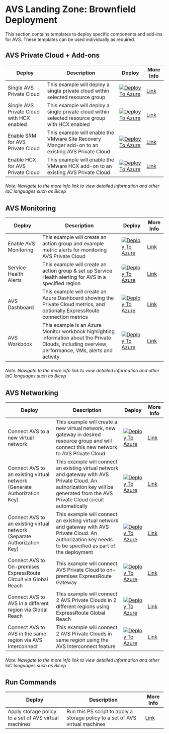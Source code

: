 # AVS Landing Zone: Brownfield Deployment

This section contains templates to deploy specific components and add-ins for AVS. These templates can be used individually as required.

## AVS Private Cloud + Add-ons

| Deploy                                    | Description                                                  | Deploy                                                       | More Info                                                    |
| ----------------------------------------- | ------------------------------------------------------------ | ------------------------------------------------------------ | ------------------------------------------------------------ |
| Single AVS Private Cloud                  | This example will deploy a single private cloud within selected resource group | [![Deploy To Azure](https://aka.ms/deploytoazurebutton)](https://portal.azure.com/#create/Microsoft.Template/uri/https%3A%2F%2Fraw.githubusercontent.com%2FAzure%2FEnterprise-Scale-for-AVS%2Fmain%2FBrownField%2FPrivateCloud%2FAVS-PrivateCloud%2FARM%2FPrivateCloud.deploy.json) | [Link](PrivateCloud/AVS-PrivateCloud/readme.md) |
| Single AVS Private Cloud with HCX enabled | This example will deploy a single private cloud within selected resource group with HCX enabled | [![Deploy To Azure](https://aka.ms/deploytoazurebutton)](https://portal.azure.com/#create/Microsoft.Template/uri/https%3A%2F%2Fraw.githubusercontent.com%2FAzure%2FEnterprise-Scale-for-AVS%2Fmain%2FBrownField%2FPrivateCloud%2FAVS-PrivateCloud-WithHCX%2FARM%2FPrivateCloudWithHCX.deploy.json) | [Link](PrivateCloud/AVS-PrivateCloud-WithHCX/readme.md)
| Enable SRM for AVS Private Cloud     | This example will enable the VMware Site Recovery Manger add-on to an existing AVS Private Cloud | [![Deploy To Azure](https://aka.ms/deploytoazurebutton)](https://portal.azure.com/#create/Microsoft.Template/uri/https%3A%2F%2Fraw.githubusercontent.com%2FAzure%2FEnterprise-Scale-for-AVS%2Fmain%2FBrownField%2FAddons%2FSRM%2FARM%2FSRM.deploy.json) | [Link](Addons/SRM//readme.md) |
| Enable HCX for AVS Private Cloud     | This example will enable the VMware HCX add-on to an existing AVS Private Cloud | [![Deploy To Azure](https://aka.ms/deploytoazurebutton)](https://portal.azure.com/#create/Microsoft.Template/uri/https%3A%2F%2Fraw.githubusercontent.com%2FAzure%2FEnterprise-Scale-for-AVS%2Fmain%2FBrownField%2FAddons%2FHCX%2FARM%2FHCX.deploy.json) | [Link](Addons/HCX/readme.md) |

###### *Note: Navigate to the more info link to view detailed information and other IaC languages such as Bicep*

## AVS Monitoring

| Deploy                                    | Description                                                  | Deploy                                                       | More Info                                                    |
| ----------------------------------------- | ------------------------------------------------------------ | ------------------------------------------------------------ | ------------------------------------------------------------ |
| Enable AVS Monitoring                     | This example will create an action group and example metric alerts for monitoring AVS Private Cloud | [![Deploy To Azure](https://aka.ms/deploytoazurebutton)](https://portal.azure.com/#create/Microsoft.Template/uri/https%3A%2F%2Fraw.githubusercontent.com%2FAzure%2FEnterprise-Scale-for-AVS%2Fmain%2FBrownField%2FMonitoring%2FAVS-Utilization-Alerts%2FARM%2FAVSMonitor.deploy.json) | [Link](Monitoring/AVS-Utilization-Alerts/readme.md) |
| Service Health Alerts              | This example will create an action group & set up Service Health alerting for AVS in a specified region | [![Deploy To Azure](https://aka.ms/deploytoazurebutton)](https://portal.azure.com/#create/Microsoft.Template/uri/https%3A%2F%2Fraw.githubusercontent.com%2FAzure%2FEnterprise-Scale-for-AVS%2Fmain%2FBrownField%2FMonitoring%2FAVS-Service-Health%2FARM%2FAVSServiceHealth.deploy.json) | [Link](Monitoring/AVS-Service-Health/readme.md) |
| AVS Dashboard                     | This example will create an Azure Dashboard showing the Private Cloud metrics, and optionally ExpressRoute connection metrics | [![Deploy To Azure](https://aka.ms/deploytoazurebutton)](https://portal.azure.com/#create/Microsoft.Template/uri/https%3A%2F%2Fraw.githubusercontent.com%2FAzure%2FEnterprise-Scale-for-AVS%2Fmain%2FBrownField%2FMonitoring%2FAVS-Dashboard%2FARM%2FAVSDashboard.deploy.json) | [Link](Monitoring/AVS-Dashboard/readme.md) |
| AVS Workbook                     | This example is an Azure Monitor workbook highlighting information about the Private Clouds, including overview, performance, VMs, alerts and activity. | [![Deploy To Azure](https://aka.ms/deploytoazurebutton)](https://portal.azure.com/#create/Microsoft.Template/uri/https%3A%2F%2Fraw.githubusercontent.com%2FAzure%2FEnterprise-Scale-for-AVS%2Fmain%2FBrownField%2FMonitoring%2FAVS-Workbook%2FARM%2FAVSWorkbook.deploy.json) | [Link](Monitoring/AVS-Workbook/readme.md) |

###### *Note: Navigate to the more info link to view detailed information and other IaC languages such as Bicep*

## AVS Networking

| Deploy                                                       | Description                                                  | Deploy                                                       | More Info                                                    |
| ------------------------------------------------------------ | ------------------------------------------------------------ | ------------------------------------------------------------ | ------------------------------------------------------------ |
| Connect AVS to a new virtual network                         | This example will create a new virtual network, new gateway in desired resource group and will connect this new network to AVS Private Cloud |[![Deploy To Azure](https://aka.ms/deploytoazurebutton)](https://portal.azure.com/#create/Microsoft.Template/uri/https%3A%2F%2Fraw.githubusercontent.com%2FAzure%2FEnterprise-Scale-for-AVS%2Fmain%2FBrownField%2FNetworking%2FAVS-to-VNet-NewVNet%2FARM%2FVNetWithExR.deploy.json) | [Link](Networking/AVS-to-VNet-NewVNet/readme.md) |
| Connect AVS to an existing virtual network (Generate Authorization Key) | This example will connect an existing virtual network and gateway with AVS Private Cloud. An authorization key will be generated from the AVS Private Cloud circuit automatically | [![Deploy To Azure](https://aka.ms/deploytoazurebutton)](https://portal.azure.com/#create/Microsoft.Template/uri/https%3A%2F%2Fraw.githubusercontent.com%2FAzure%2FEnterprise-Scale-for-AVS%2Fmain%2FBrownField%2FNetworking%2FAVS-to-VNet-ExistingVNet%2FARM%2FExRConnection.deploy.json) | [Link](Networking/AVS-to-VNet-ExistingVNet/readme.md) |
| Connect AVS to an existing virtual network (Separate Authorization Key) | This example will connect an existing virtual network and gateway with AVS Private Cloud. An authorization key needs to be specified as part of the deployment | [![Deploy To Azure](https://aka.ms/deploytoazurebutton)](https://portal.azure.com/#create/Microsoft.Template/uri/https%3A%2F%2Fraw.githubusercontent.com%2FAzure%2FEnterprise-Scale-for-AVS%2Fmain%2FBrownField%2FNetworking%2FExpressRoute-to-VNet%2FARM%2FExRConnection.deploy.json) | [Link](Networking/ExpressRoute-to-VNet/readme.md) |
| Connect AVS to On-premises ExpressRoute Circuit via Global Reach | This example will connect AVS Private Cloud to on-premises ExpressRoute Gateway | [![Deploy To Azure](https://aka.ms/deploytoazurebutton)](https://portal.azure.com/#create/Microsoft.Template/uri/https%3A%2F%2Fraw.githubusercontent.com%2FAzure%2FEnterprise-Scale-for-AVS%2Fmain%2FBrownField%2FNetworking%2FAVS-to-OnPremises-ExpressRoute-GlobalReach%2FARM%2FAVSGlobalReach.deploy.json) | [Link](Networking/AVS-to-OnPremises-ExpressRoute-GlobalReach/readme.md) |
| Connect AVS to AVS in a different region via Global Reach    | This example will connect 2 AVS Private Clouds in 2 different regions using ExpressRoute Global Reach | [![Deploy To Azure](https://aka.ms/deploytoazurebutton)](https://portal.azure.com/#create/Microsoft.Template/uri/https%3A%2F%2Fraw.githubusercontent.com%2FAzure%2FEnterprise-Scale-for-AVS%2Fmain%2FBrownField%2FNetworking%2FAVS-to-AVS-CrossRegion-GlobalReach%2FARM%2FCrossAVSGlobalReach.deploy.json) | [Link](Networking/AVS-to-AVS-CrossRegion-GlobalReach/readme.md) |
| Connect AVS to AVS in the same region via AVS Interconnect   | This example will connect 2 AVS Private Clouds in same region using the AVS Interconnect feature | [![Deploy To Azure](https://aka.ms/deploytoazurebutton)](https://portal.azure.com/#create/Microsoft.Template/uri/https%3A%2F%2Fraw.githubusercontent.com%2FAzure%2FEnterprise-Scale-for-AVS%2Fmain%2FBrownField%2FNetworking%2FAVS-to-AVS-SameRegion%2FARM%2FCrossAVSWithinRegion.deploy.json) | [Link](Networking/AVS-to-AVS-SameRegion/readme.md) |

###### *Note: Navigate to the more info link to view detailed information and other IaC languages such as Bicep*

## Run Commands

| Deploy                                                       | Description                                                  | More Info                                                    |
| ------------------------------------------------------------ | ------------------------------------------------------------ | ------------------------------------------------------------ |
| Apply storage policy to a set of AVS virtual machines      | Run this PS script to apply a storage policy to a set of AVS virtual machines | [Link](RunCommands/StoragePolicy/readme.md) |
